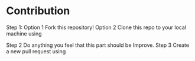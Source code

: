 # Contribution
Step 1:
  Option 1
  Fork this repository!
Option 2
  Clone this repo to your local machine using
 
Step 2
  Do anything you feel that this part should be Improve.
Step 3
 Create a new pull request using
